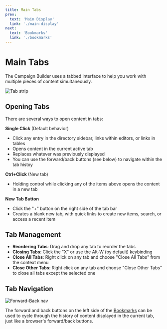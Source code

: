 ```yaml
---
title: Main Tabs
prev: 
  text: 'Main Display'
  link: './main-display'
next: 
  text: 'Bookmarks'
  link: './bookmarks'
---
```


# Main Tabs

The Campaign Builder uses a tabbed interface to help you work with multiple pieces of content simultaneously. 

![Tab strip](/assets/images/tab-strip.webp)

## Opening Tabs
There are several ways to open content in tabs:

**Single Click** (Default behavior)
- Click any entry in the directory sidebar, links within editors, or links in tables 
- Opens content in the current active tab
- Replaces whatever was previously displayed
- You can use the forward/back buttons (see below) to navigate within the tab histoy 

**Ctrl+Click** (New tab)
- Holding control while clicking any of the items above opens the content in a new tab

**New Tab Button**
- Click the "+" button on the right side of the tab bar
- Creates a blank new tab, with quick links to create new items, search, or access a recent item


## Tab Management

   * **Reordering Tabs**: Drag and drop any tab to reorder the tabs
   * **Closing Tabs**: Click the "X" or use the Alt-W (by default) [keybinding](./keybindings)
   * **Close All Tabs**: Right click on any tab and choose "Close All Tabs" from the context menu
   * **Close Other Tabs**: Right click on any tab and choose "Close Other Tabs" to close all tabs except the selected one 

## Tab Navigation
![Forward-Back nav](/assets/images/forward-back.webp)

The forward and back buttons on the left side of the [Bookmarks](./bookmarks) can be used to cycle through the history of content displayed in the current tab, just like a browser's forward/back buttons.
